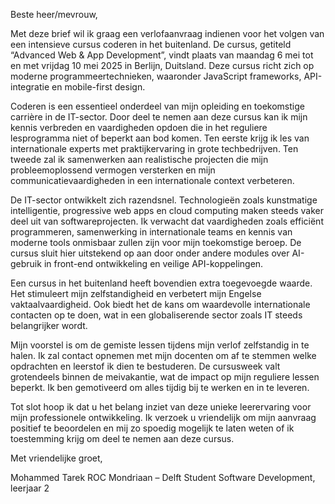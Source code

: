 Beste heer/mevrouw,

Met deze brief wil ik graag een verlofaanvraag indienen voor het volgen van een intensieve cursus coderen in het buitenland. De cursus, getiteld “Advanced Web & App Development”, vindt plaats van maandag 6 mei tot en met vrijdag 10 mei 2025 in Berlijn, Duitsland. Deze cursus richt zich op moderne programmeertechnieken, waaronder JavaScript frameworks, API-integratie en mobile-first design.

Coderen is een essentieel onderdeel van mijn opleiding en toekomstige carrière in de IT-sector. Door deel te nemen aan deze cursus kan ik mijn kennis verbreden en vaardigheden opdoen die in het reguliere lesprogramma niet of beperkt aan bod komen. Ten eerste krijg ik les van internationale experts met praktijkervaring in grote techbedrijven. Ten tweede zal ik samenwerken aan realistische projecten die mijn probleemoplossend vermogen versterken en mijn communicatievaardigheden in een internationale context verbeteren.

De IT-sector ontwikkelt zich razendsnel. Technologieën zoals kunstmatige intelligentie, progressive web apps en cloud computing maken steeds vaker deel uit van softwareprojecten. Ik verwacht dat vaardigheden zoals efficiënt programmeren, samenwerking in internationale teams en kennis van moderne tools onmisbaar zullen zijn voor mijn toekomstige beroep. De cursus sluit hier uitstekend op aan door onder andere modules over AI-gebruik in front-end ontwikkeling en veilige API-koppelingen.

Een cursus in het buitenland heeft bovendien extra toegevoegde waarde. Het stimuleert mijn zelfstandigheid en verbetert mijn Engelse vaktaalvaardigheid. Ook biedt het de kans om waardevolle internationale contacten op te doen, wat in een globaliserende sector zoals IT steeds belangrijker wordt.

Mijn voorstel is om de gemiste lessen tijdens mijn verlof zelfstandig in te halen. Ik zal contact opnemen met mijn docenten om af te stemmen welke opdrachten en leerstof ik dien te bestuderen. De cursusweek valt grotendeels binnen de meivakantie, wat de impact op mijn reguliere lessen beperkt. Ik ben gemotiveerd om alles tijdig bij te werken en in te leveren.

Tot slot hoop ik dat u het belang inziet van deze unieke leerervaring voor mijn professionele ontwikkeling. Ik verzoek u vriendelijk om mijn aanvraag positief te beoordelen en mij zo spoedig mogelijk te laten weten of ik toestemming krijg om deel te nemen aan deze cursus.

Met vriendelijke groet,

Mohammed Tarek
ROC Mondriaan – Delft
Student Software Development, leerjaar 2
